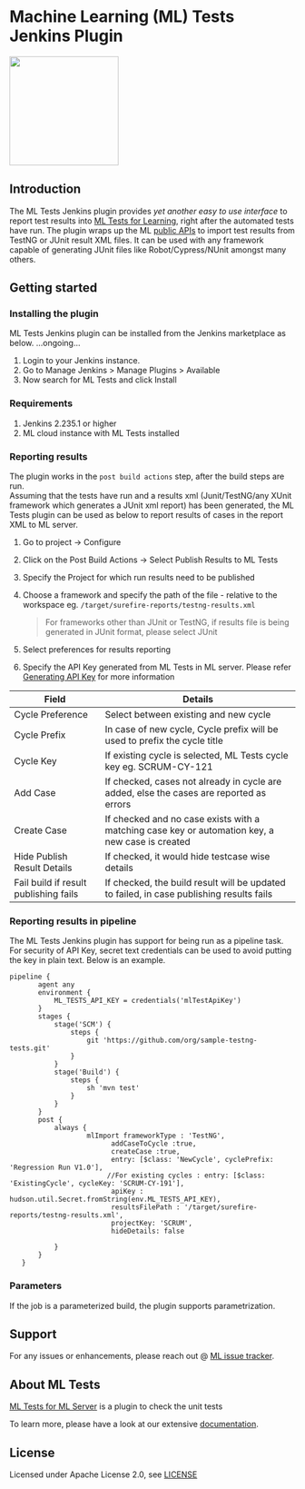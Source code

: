 # Machine Learning (ML) Tests Jenkins Plugin

<img src="images/ic-app-icon.svg" width="192">

## Introduction

The ML Tests Jenkins plugin provides _yet another easy to use interface_ to report test results 
into [ML Tests for Learning](https://todo.com), right after the automated tests have run. The plugin wraps up the ML [public APIs](https://todo.com) to 
import test results from TestNG or JUnit result XML files. It can be used with any framework capable of generating JUnit files
like Robot/Cypress/NUnit amongst many others. 

## Getting started

### Installing the plugin

ML Tests Jenkins plugin can be installed from the Jenkins marketplace as below.
...ongoing...
1. Login to your Jenkins instance.
2. Go to Manage Jenkins > Manage Plugins > Available
3. Now search for ML Tests and click Install

### Requirements
1. Jenkins 2.235.1 or higher
2. ML cloud instance with ML Tests installed 

### Reporting results

The plugin works in the `post build actions` step, after the build steps are run.  
Assuming that the tests have run and a results xml (Junit/TestNG/any XUnit framework which generates a JUnit xml report)
has been generated, the ML Tests plugin can be used as below to report results of cases in the report XML to ML server.

1. Go to project -> Configure
2. Click on the Post Build Actions -> Select Publish Results to ML Tests
3. Specify the Project for which run results need to be published
4. Choose a framework and specify the path of the file - relative to the workspace eg. ```/target/surefire-reports/testng-results.xml```

      >For frameworks other than JUnit or TestNG, if results file is being generated in JUnit format, please select JUnit
5. Select preferences for results reporting
6. Specify the API Key generated from ML Tests in ML server.  Please refer [Generating API Key](https://mlreports.atlassian.net/wiki/spaces/ATDoc/pages/484048912/Access+Token)
for more information

|Field                | Details                                                                                         |
|-------------------- | -------------------------------------------------------------------------------------------------                     |
| Cycle Preference    | Select between existing and new cycle                                                              |
| Cycle Prefix        | In case of new cycle, Cycle prefix will be used to prefix the cycle title                          |
| Cycle Key           | If existing cycle is selected, ML Tests cycle key eg. SCRUM-CY-121                                |
| Add Case            | If checked, cases not already in cycle are added, else the cases are reported as errors            |
| Create Case         | If checked and no case exists with a matching case key or automation key, a new case is created    |
| Hide Publish Result Details | If checked, it would hide testcase wise details                                                    |
| Fail build if result publishing fails     | If checked, the build result will be updated to failed, in case publishing results fails      |

### Reporting results in pipeline

The ML Tests Jenkins plugin has support for being run as a pipeline task.  
For security of API Key, secret text credentials can be used to avoid putting the key in plain text.
Below is an example.

```
pipeline {
       agent any
       environment {
           ML_TESTS_API_KEY = credentials('mlTestApiKey')
       }
       stages {
           stage('SCM') {
               steps {
                   git 'https://github.com/org/sample-testng-tests.git'                       
               }
           }
           stage('Build') {
               steps {
                   sh 'mvn test'
               }
           }
       }
       post {
           always {
                   mlImport frameworkType : 'TestNG',
                         addCaseToCycle :true,
                         createCase :true,
                         entry: [$class: 'NewCycle', cyclePrefix: 'Regression Run V1.0'],
                        //For existing cycles : entry: [$class: 'ExistingCycle', cycleKey: 'SCRUM-CY-191'],
                         apiKey : hudson.util.Secret.fromString(env.ML_TESTS_API_KEY),
                         resultsFilePath : '/target/surefire-reports/testng-results.xml',
                         projectKey: 'SCRUM',
                         hideDetails: false
               
           }
       }
   }
```

### Parameters
If the job is a parameterized build, the plugin supports parametrization. 


## Support

For any issues or enhancements, please reach out @ [ML issue tracker](https://todo.com).


## About ML Tests

[ML Tests for ML Server](https://todo.com) is a plugin to check the unit tests 

To learn more, please have a look at our extensive [documentation](https://toadd.com).  

## License

Licensed under Apache License 2.0, see [LICENSE](LICENSE.md)
